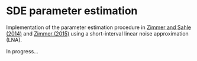 # SDE parameter estimation

Implementation of the parameter estimation procedure in [Zimmer and Sahle (2014)](http://ieeexplore.ieee.org/abstract/document/7277317/) and [Zimmer (2015)](https://www.sciencedirect.com/science/article/pii/S0025556415001698) using a short-interval linear noise approximation (LNA).

In progress...
